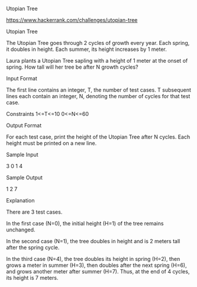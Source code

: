 Utopian Tree

https://www.hackerrank.com/challenges/utopian-tree

Utopian Tree

The Utopian Tree goes through 2 cycles of growth every year. Each spring, it doubles in height. 
Each summer, its height increases by 1 meter.

Laura plants a Utopian Tree sapling with a height of 1 meter at the onset of spring. How tall 
will her tree be after N growth cycles?

Input Format

The first line contains an integer, T, the number of test cases. 
T subsequent lines each contain an integer, N, denoting the number of cycles for that test case.

Constraints 
1<=T<=10
0<=N<=60

Output Format

For each test case, print the height of the Utopian Tree after N cycles. Each height must be printed on a new line.

Sample Input

3
0
1
4

Sample Output

1
2
7

Explanation

There are 3 test cases.

In the first case (N=0), the initial height (H=1) of the tree remains unchanged.

In the second case (N=1), the tree doubles in height and is 2 meters tall after the spring cycle.

In the third case (N=4), the tree doubles its height in spring (H=2), then grows a meter in summer (H=3), 
then doubles after the next spring (H=6), and grows another meter after summer (H=7). 
Thus, at the end of 4 cycles, its height is 7 meters.
